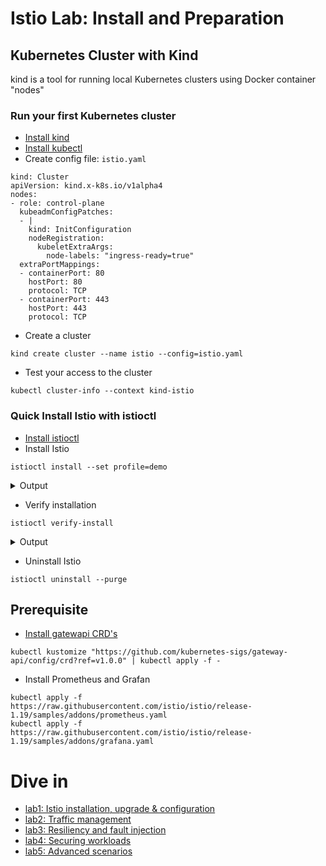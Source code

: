 # Istio Lab: Install and Preparation

## Kubernetes Cluster with Kind
kind is a tool for running local Kubernetes clusters using Docker container "nodes"

### Run your first Kubernetes cluster
- [Install kind](https://kind.sigs.k8s.io/docs/user/quick-start/)
- [Install kubectl](https://kubernetes.io/docs/tasks/tools/install-kubectl-linux/#install-using-native-package-management)
- Create config file: `istio.yaml`
```
kind: Cluster
apiVersion: kind.x-k8s.io/v1alpha4
nodes:
- role: control-plane
  kubeadmConfigPatches:
  - |
    kind: InitConfiguration
    nodeRegistration:
      kubeletExtraArgs:
        node-labels: "ingress-ready=true"
  extraPortMappings:
  - containerPort: 80
    hostPort: 80
    protocol: TCP
  - containerPort: 443
    hostPort: 443
    protocol: TCP
```

- Create a cluster
```
kind create cluster --name istio --config=istio.yaml
```

- Test your access to the cluster
```
kubectl cluster-info --context kind-istio
```

### Quick Install Istio with istioctl
- [Install istioctl](https://istio.io/latest/docs/setup/getting-started/#download)
- Install Istio
```
istioctl install --set profile=demo
```

<details><summary>Output</summary>
<p>


```
This will install the Istio 1.19.3 "demo" profile (with components: Istio core, Istiod, Ingress gateways, and Egress gateways) into the cluster. Proceed? (y/N) y
✔ Istio core installed                                                                                                                        
✔ Istiod installed                                                                                                                            
✔ Egress gateways installed                                                                                                                   
✔ Ingress gateways installed                                                                                                                  
✔ Installation complete                                                                                                                       Made this installation the default for injection and validation.
```

</p>
</details>

- Verify installation
```
istioctl verify-install
```

<details><summary>Output</summary>
<p>


```
1 Istio control planes detected, checking --revision "default" only
✔ HorizontalPodAutoscaler: istio-ingressgateway.istio-system checked successfully
✔ Deployment: istio-ingressgateway.istio-system checked successfully
✔ PodDisruptionBudget: istio-ingressgateway.istio-system checked successfully
✔ Role: istio-ingressgateway-sds.istio-system checked successfully
✔ RoleBinding: istio-ingressgateway-sds.istio-system checked successfully
✔ Service: istio-ingressgateway.istio-system checked successfully
✔ ServiceAccount: istio-ingressgateway-service-account.istio-system checked successfully
✔ ServiceAccount: istio-reader-service-account.istio-system checked successfully
✔ CustomResourceDefinition: wasmplugins.extensions.istio.io.istio-system checked successfully
✔ CustomResourceDefinition: destinationrules.networking.istio.io.istio-system checked successfully
✔ CustomResourceDefinition: envoyfilters.networking.istio.io.istio-system checked successfully
✔ CustomResourceDefinition: gateways.networking.istio.io.istio-system checked successfully
✔ CustomResourceDefinition: proxyconfigs.networking.istio.io.istio-system checked successfully
✔ CustomResourceDefinition: serviceentries.networking.istio.io.istio-system checked successfully
✔ CustomResourceDefinition: sidecars.networking.istio.io.istio-system checked successfully
✔ CustomResourceDefinition: virtualservices.networking.istio.io.istio-system checked successfully
✔ CustomResourceDefinition: workloadentries.networking.istio.io.istio-system checked successfully
✔ CustomResourceDefinition: workloadgroups.networking.istio.io.istio-system checked successfully
✔ CustomResourceDefinition: authorizationpolicies.security.istio.io.istio-system checked successfully
✔ CustomResourceDefinition: peerauthentications.security.istio.io.istio-system checked successfully
✔ CustomResourceDefinition: requestauthentications.security.istio.io.istio-system checked successfully
✔ CustomResourceDefinition: telemetries.telemetry.istio.io.istio-system checked successfully
✔ CustomResourceDefinition: istiooperators.install.istio.io.istio-system checked successfully
✔ HorizontalPodAutoscaler: istiod.istio-system checked successfully
✔ ClusterRole: istiod-clusterrole-istio-system.istio-system checked successfully
✔ ClusterRole: istiod-gateway-controller-istio-system.istio-system checked successfully
✔ ClusterRoleBinding: istiod-clusterrole-istio-system.istio-system checked successfully
✔ ClusterRoleBinding: istiod-gateway-controller-istio-system.istio-system checked successfully
✔ ConfigMap: istio.istio-system checked successfully
✔ Deployment: istiod.istio-system checked successfully
✔ ConfigMap: istio-sidecar-injector.istio-system checked successfully
✔ MutatingWebhookConfiguration: istio-sidecar-injector.istio-system checked successfully
✔ PodDisruptionBudget: istiod.istio-system checked successfully
✔ ClusterRole: istio-reader-clusterrole-istio-system.istio-system checked successfully
✔ ClusterRoleBinding: istio-reader-clusterrole-istio-system.istio-system checked successfully
✔ Role: istiod.istio-system checked successfully
✔ RoleBinding: istiod.istio-system checked successfully
✔ Service: istiod.istio-system checked successfully
✔ ServiceAccount: istiod.istio-system checked successfully
✔ ValidatingWebhookConfiguration: istio-validator-istio-system.istio-system checked successfully
Checked 15 custom resource definitions
Checked 2 Istio Deployments
✔ Istio is installed and verified successfully

```

</p>
</details>

- Uninstall Istio
```
istioctl uninstall --purge
```

## Prerequisite
- [Install gatewapi CRD's](https://istio.io/latest/docs/tasks/traffic-management/ingress/gateway-api/)

```
kubectl kustomize "https://github.com/kubernetes-sigs/gateway-api/config/crd?ref=v1.0.0" | kubectl apply -f -
```

- Install Prometheus and Grafan

```
kubectl apply -f https://raw.githubusercontent.com/istio/istio/release-1.19/samples/addons/prometheus.yaml
kubectl apply -f https://raw.githubusercontent.com/istio/istio/release-1.19/samples/addons/grafana.yaml
```

# Dive in
- [lab1: Istio installation, upgrade & configuration](lab1/README.md)
- [lab2: Traffic management](lab2/README.md)
- [lab3: Resiliency and fault injection](lab3/README.md)
- [lab4: Securing workloads](lab4/README.md)
- [lab5: Advanced scenarios](lab5/README.md)

